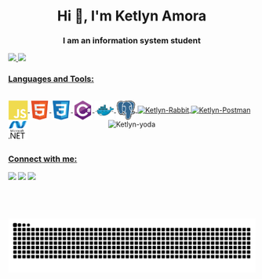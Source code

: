 <h1 align="center">Hi 👋, I'm Ketlyn Amora</h1>

<h3 align="center">I am an information system student</h3>

<div>
  <a href="https://github.com/ketlynamora">
  <img height="180em" src="https://github-readme-stats.vercel.app/api?username=ketlynamora&show_icons=true&theme=dracula&include_all_commits=true&count_private=true"/>
  <img height="180em" src="https://github-readme-stats.vercel.app/api/top-langs/?username=ketlynamora&layout=compact&langs_count=7&theme=dracula"/>
</div>
  
 <h3 align="left">Languages and Tools:</h3>
<div style="display: inline_block"><br>
  <img align="center" alt="Ketlyn-Js" height="40" width="40" src="https://raw.githubusercontent.com/devicons/devicon/master/icons/javascript/javascript-plain.svg">
  <img align="center" alt="Ketlyn-HTML" height="40" width="40" src="https://raw.githubusercontent.com/devicons/devicon/master/icons/html5/html5-original.svg">
  <img align="center" alt="Ketlyn-CSS" height="40" width="40" src="https://raw.githubusercontent.com/devicons/devicon/master/icons/css3/css3-original.svg">
  <img align="center" alt="Ketlyn-Csharp" height="40" width="40" src="https://raw.githubusercontent.com/devicons/devicon/master/icons/csharp/csharp-original.svg">
  <img align="center" alt="Ketlyn-Docker" height="40" width="40" src="https://github.com/devicons/devicon/blob/master/icons/docker/docker-original.svg">
  <img align="center" alt="Ketlyn-Postgre" height="40" width="40" src="https://github.com/devicons/devicon/blob/master/icons/postgresql/postgresql-original.svg">
  <img align="center" alt="Ketlyn-Rabbit" height="40" width="40" src="https://symbols.getvecta.com/stencil_94/4_rabbitmq-icon.ebf2e8b0c3.svg">
  <img align="center" alt="Ketlyn-Postman" height="40" width="40" src="https://www.vectorlogo.zone/logos/getpostman/getpostman-icon.svg">
  <img align="center" alt="Ketlyn-Dotnet" height="40" width="40" src="https://raw.githubusercontent.com/devicons/devicon/master/icons/dot-net/dot-net-original-wordmark.svg">

  <img align="right" alt="Ketlyn-yoda" height="200" width="300" src="https://tenor.com/view/anime-girl-hi-hello-wave-gif-17416714.gif">
</div>
  
  ##
 
<div> 
    <h3 align="left">Connect with me:</h3>
    <a href="https://discord.gg/pDbY76q8Qf" target="_blank"><img src="https://img.shields.io/badge/Discord-7289DA?style=for-the-badge&logo=discord&logoColor=white" target="_blank"></a> 
    <a href = "mailto:ketlyn.dev@gmail.com"><img src="https://img.shields.io/badge/Gmail-D14836?style=for-the-badge&logo=gmail&logoColor=white" target="_blank"></a>
    <a href="https://www.linkedin.com/in/ketlyn-amora-991901182/" target="_blank"><img src="https://img.shields.io/badge/-LinkedIn-%230077B5?style=for-the-badge&logo=linkedin&logoColor=white" target="_blank"></a> 

  ![Snake animation](https://github.com/ketlynamora/ketlynamora/blob/output/github-contribution-grid-snake.svg)
 
</div>
